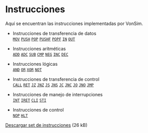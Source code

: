 # Instrucciones

Aquí se encuentran las instrucciones implementadas por VonSim.

- Instrucciones de transferencia de datos  
  [`MOV`](./transferencia-de-datos#mov) [`PUSH`](./transferencia-de-datos#push) [`POP`](./transferencia-de-datos#pop) [`PUSHF`](./transferencia-de-datos#pushf) [`POPF`](./transferencia-de-datos#popf) [`IN`](./transferencia-de-datos#in) [`OUT`](./transferencia-de-datos#out)

- Instrucciones aritméticas  
  [`ADD`](./aritmeticas#add) [`ADC`](./aritmeticas#adc) [`SUB`](./aritmeticas#sub) [`CMP`](./aritmeticas#cmp) [`NEG`](./aritmeticas#neg) [`INC`](./aritmeticas#inc) [`DEC`](./aritmeticas#dec)
- Instrucciones lógicas  
  [`AND`](./logicas#and) [`OR`](./logicas#or) [`XOR`](./logicas#xor) [`NOT`](./logicas#not)
- Instrucciones de transferencia de control  
  [`CALL`](./transferencia-de-control#call) [`RET`](./transferencia-de-control#ret) [`JZ`](./transferencia-de-control#jz) [`JNZ`](./transferencia-de-control#jnz) [`JS`](./transferencia-de-control#js) [`JNS`](./transferencia-de-control#jns) [`JC`](./transferencia-de-control#jc) [`JNC`](./transferencia-de-control#jnc) [`JO`](./transferencia-de-control#jo) [`JNO`](./transferencia-de-control#jno) [`JMP`](./transferencia-de-control#jmp)
- Instrucciones de manejo de interrupciones  
  [`INT`](./manejo-de-interrupciones#int) [`IRET`](./manejo-de-interrupciones#iret) [`CLI`](./manejo-de-interrupciones#cli) [`STI`](./manejo-de-interrupciones#sti)
- Instrucciones de control  
  [`NOP`](./control#nop) [`HLT`](./control#hlt)

[Descargar set de instrucciones](/docs/set-instr-MSX88.PDF) (26 kB)
